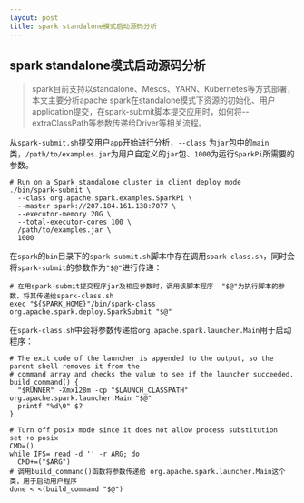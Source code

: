 ```yaml
---
layout: post
title: spark standalone模式启动源码分析
---
```

## spark standalone模式启动源码分析

> spark目前支持以standalone、Mesos、YARN、Kubernetes等方式部署，本文主要分析apache spark在standalone模式下资源的初始化、用户application提交，在spark-submit脚本提交应用时，如何将--extraClassPath等参数传递给Driver等相关流程。

从`spark-submit.sh`提交用户`app`开始进行分析，`--class` 为`jar`包中的`main`类，`/path/to/examples.jar`为用户自定义的`jar`包、`1000`为运行`SparkPi`所需要的参数。

```shell
# Run on a Spark standalone cluster in client deploy mode
./bin/spark-submit \
  --class org.apache.spark.examples.SparkPi \
  --master spark://207.184.161.138:7077 \
  --executor-memory 20G \
  --total-executor-cores 100 \
  /path/to/examples.jar \
  1000
```

在`spark`的`bin`目录下的`spark-submit.sh`脚本中存在调用`spark-class.sh`，同时会将`spark-submit`的参数作为`"$@"`进行传递：

```shell
# 在用spark-submit提交程序jar及相应参数时，调用该脚本程序  "$@"为执行脚本的参数，将其传递给spark-class.sh
exec "${SPARK_HOME}"/bin/spark-class org.apache.spark.deploy.SparkSubmit "$@"
```

在`spark-class.sh`中会将参数传递给`org.apache.spark.launcher.Main`用于启动程序：

<!-- more -->

```shell
# The exit code of the launcher is appended to the output, so the parent shell removes it from the
# command array and checks the value to see if the launcher succeeded.
build_command() {
  "$RUNNER" -Xmx128m -cp "$LAUNCH_CLASSPATH" org.apache.spark.launcher.Main "$@"
  printf "%d\0" $?
}

# Turn off posix mode since it does not allow process substitution
set +o posix
CMD=()
while IFS= read -d '' -r ARG; do
  CMD+=("$ARG")
# 调用build_command()函数将参数传递给 org.apache.spark.launcher.Main这个类，用于启动用户程序
done < <(build_command "$@")
```



